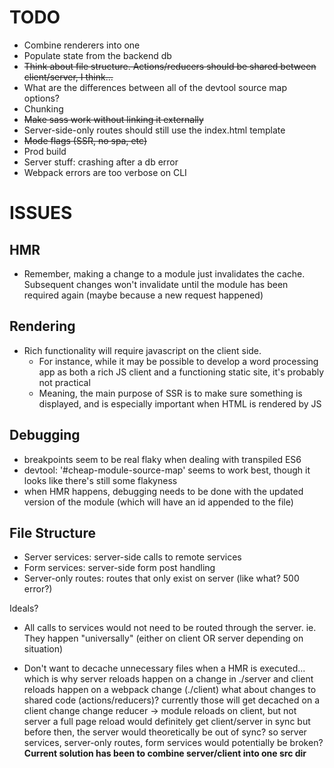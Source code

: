 TODO
====

* Combine renderers into one
* Populate state from the backend db
* ~~Think about file structure. Actions/reducers should be shared between client/server, I think...~~
* What are the differences between all of the devtool source map options?
* Chunking
* ~~Make sass work without linking it externally~~
* Server-side-only routes should still use the index.html template
* ~~Mode flags (SSR, no spa, etc)~~
* Prod build
* Server stuff: crashing after a db error
* Webpack errors are too verbose on CLI

ISSUES
======

HMR
---
* Remember, making a change to a module just invalidates the cache. Subsequent changes won't invalidate until the module has been required again (maybe because a new request happened)

Rendering
---------
* Rich functionality will require javascript on the client side. 
  - For instance, while it may be possible to develop a word processing app as both a rich JS client and a functioning static site, it's probably not practical
  - Meaning, the main purpose of SSR is to make sure something is displayed, and is especially important when HTML is rendered by JS

Debugging
---------
* breakpoints seem to be real flaky when dealing with transpiled ES6
* devtool: '#cheap-module-source-map' seems to work best, though it looks like there's still some flakyness
* when HMR happens, debugging needs to be done with the updated version of the module (which will have an id appended to the file)

File Structure
--------------
* Server services: server-side calls to remote services
* Form services: server-side form post handling
* Server-only routes: routes that only exist on server (like what? 500 error?)

Ideals?
* All calls to services would not need to be routed through the server. 
  ie. They happen "universally" (either on client OR server depending on situation)

* Don't want to decache unnecessary files when a HMR is executed...
  which is why server reloads happen on a change in ./server
  and client reloads happen on a webpack change (./client)
  what about changes to shared code (actions/reducers)?
    currently those will get decached on a client change
      change reducer -> module reloads on client, but not server
        a full page reload would definitely get client/server in sync
        but before then, the server would theoretically be out of sync?
          so server services, server-only routes, form services would potentially be broken?
            **Current solution has been to combine server/client into one src dir**
